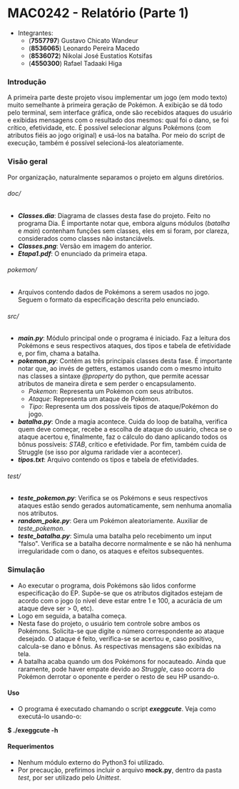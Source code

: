 MAC0242 - Relatório (Parte 1)
=============================

  - Integrantes:
    - (**7557797**) Gustavo Chicato Wandeur
    - (**8536065**) Leonardo Pereira Macedo
    - (**8536072**) Nikolai José Eustatios Kotsifas
    - (**4550300**) Rafael Tadaaki Higa


### Introdução

  A primeira parte deste projeto visou implementar um jogo (em modo texto) muito semelhante à primeira geração de Pokémon. A exibição se dá todo pelo terminal, sem interface gráfica, onde são recebidos ataques do usuário e exibidas mensagens com o resultado dos mesmos: qual foi o dano, se foi crítico, efetividade, etc. É possível selecionar alguns Pokémons (com atributos fiéis ao jogo original) e usá-los na batalha. Por meio do script de execução, também é possível selecioná-los aleatoriamente.


### Visão geral

  Por organização, naturalmente separamos o projeto em alguns diretórios.

###### doc/

  - ***Classes.dia***: Diagrama de classes desta fase do projeto. Feito no programa Dia. É importante notar que, embora alguns módulos (*batalha* e *main*) contenham funções sem classes, eles em si foram, por clareza, considerados como classes não instanciávels.
  - ***Classes.png***: Versão em imagem do anterior.
  - ***Etapa1.pdf***: O enunciado da primeira etapa.

###### pokemon/

  - Arquivos contendo dados de Pokémons a serem usados no jogo. Seguem o formato da especificação descrita pelo enunciado.
  
###### src/

  - ***main.py***: Módulo principal onde o programa é iniciado. Faz a leitura dos Pokémons e seus respectivos ataques, dos tipos e tabela de efetividade e, por fim, chama a batalha.
  - ***pokemon.py***: Contém as três principais classes desta fase. É importante notar que, ao invés de getters, estamos usando com o mesmo intuito nas classes a sintaxe *@property* do python, que permite acessar atributos de maneira direta e sem perder o encapsulamento.
    - *Pokemon*: Representa um Pokémon com seus atributos.
    - *Ataque*: Representa um ataque de Pokémon.
    - *Tipo*: Representa um dos possíveis tipos de ataque/Pokémon do jogo.
  - ***batalha.py***: Onde a magia acontece. Cuida do loop de batalha, verifica quem deve começar, recebe a escolha de ataque do usuário, checa se o ataque acertou e, finalmente, faz o cálculo do dano aplicando todos os bônus possíveis: *STAB*, crítico e efetividade. Por fim, também cuida de Struggle (se isso por alguma raridade vier a acontecer).
  - ***tipos.txt***: Arquivo contendo os tipos e tabela de efetividades.

###### test/

  - ***teste_pokemon.py***: Verifica se os Pokémons e seus respectivos ataques estão sendo gerados automaticamente, sem nenhuma anomalia nos atributos.
  - ***random_poke.py***: Gera um Pokémon aleatoriamente. Auxiliar de *teste_pokemon*.
  - ***teste_batalha.py***: Simula uma batalha pelo recebimento um input "falso". Verifica se a batalha decorre normalmente e se não há nenhuma irregularidade com o dano, os ataques e efeitos subsequentes.

  
### Simulação

  - Ao executar o programa, dois Pokémons são lidos conforme especificação do EP. Supõe-se que os atributos digitados estejam de acordo com o jogo (o nível deve estar entre 1 e 100, a acurácia de um ataque deve ser > 0, etc).
  - Logo em seguida, a batalha começa.
  - Nesta fase do projeto, o usuário tem controle sobre ambos os Pokémons. Solicita-se que digite o número correspondente ao ataque desejado. O ataque é feito, verifica-se se acertou e, caso positivo, calcula-se dano e bônus. As respectivas mensagens são exibidas na tela.
  - A batalha acaba quando um dos Pokémons for nocauteado. Ainda que raramente, pode haver empate devido ao *Struggle*, caso ocorra do Pokémon derrotar o oponente e perder o resto de seu HP usando-o.

#### Uso

  - O programa é executado chamando o script ***exeggcute***. Veja como executá-lo usando-o:

  **$ ./exeggcute -h**

#### Requerimentos

  - Nenhum módulo externo do Python3 foi utilizado.
  - Por precaução, prefirimos incluir o arquivo **mock.py**, dentro da pasta *test*, por ser utilizado pelo *Unittest*.
